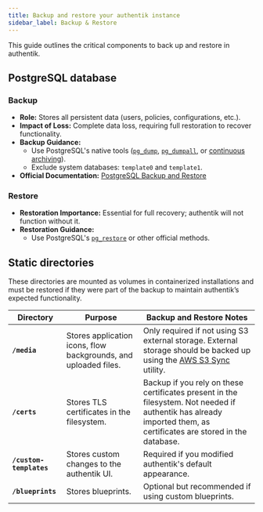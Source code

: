 ```yaml
---
title: Backup and restore your authentik instance
sidebar_label: Backup & Restore
---
```


This guide outlines the critical components to back up and restore in authentik.

## PostgreSQL database

### Backup

- **Role:** Stores all persistent data (users, policies, configurations, etc.).
- **Impact of Loss:** Complete data loss, requiring full restoration to recover functionality.
- **Backup Guidance:**
    - Use PostgreSQL's native tools ([`pg_dump`](https://www.postgresql.org/docs/current/app-pgdump.html), [`pg_dumpall`](https://www.postgresql.org/docs/current/app-pg-dumpall.html), or [continuous archiving](https://www.postgresql.org/docs/current/continuous-archiving.html)).
    - Exclude system databases: `template0` and `template1`.
- **Official Documentation:** [PostgreSQL Backup and Restore](https://www.postgresql.org/docs/current/backup.html)

### Restore

- **Restoration Importance:** Essential for full recovery; authentik will not function without it.
- **Restoration Guidance:**
    - Use PostgreSQL's [`pg_restore`](https://www.postgresql.org/docs/current/app-pgrestore.html) or other official methods.

## Static directories

These directories are mounted as volumes in containerized installations and must be restored if they were part of the backup to maintain authentik’s expected functionality.

| Directory               | Purpose                                                         | Backup and Restore Notes                                                                                                                                                             |
| ----------------------- | --------------------------------------------------------------- | ------------------------------------------------------------------------------------------------------------------------------------------------------------------------------------ |
| **`/media`**            | Stores application icons, flow backgrounds, and uploaded files. | Only required if not using S3 external storage. External storage should be backed up using the [AWS S3 Sync](https://docs.aws.amazon.com/cli/latest/reference/s3/sync.html) utility. |
| **`/certs`**            | Stores TLS certificates in the filesystem.                      | Backup if you rely on these certificates present in the filesystem. Not needed if authentik has already imported them, as certificates are stored in the database.                   |
| **`/custom-templates`** | Stores custom changes to the authentik UI.                      | Required if you modified authentik's default appearance.                                                                                                                             |
| **`/blueprints`**       | Stores blueprints.                                              | Optional but recommended if using custom blueprints.                                                                                                                                 |
